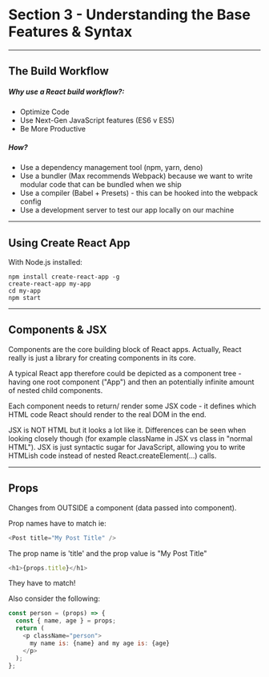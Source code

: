 # Section 3 - Understanding the Base Features & Syntax

---

## The Build Workflow

##### Why use a React build workflow?:

- Optimize Code
- Use Next-Gen JavaScript features (ES6 v ES5)
- Be More Productive

##### How?

- Use a dependency management tool (npm, yarn, deno)
- Use a bundler (Max recommends Webpack) because we want to write modular code that can be bundled when we ship
- Use a compiler (Babel + Presets) - this can be hooked into the webpack config
- Use a development server to test our app locally on our machine

---

## Using Create React App

With Node.js installed:

```console
npm install create-react-app -g
create-react-app my-app
cd my-app
npm start
```

---

## Components & JSX

Components are the core building block of React apps. Actually, React really is just a library for creating components in its core.

A typical React app therefore could be depicted as a component tree - having one root component ("App") and then an potentially infinite amount of nested child components.

Each component needs to return/ render some JSX code - it defines which HTML code React should render to the real DOM in the end.

JSX is NOT HTML but it looks a lot like it. Differences can be seen when looking closely though (for example className in JSX vs class in "normal HTML"). JSX is just syntactic sugar for JavaScript, allowing you to write HTMLish code instead of nested React.createElement(...) calls.

---

## Props

Changes from OUTSIDE a component (data passed into component).

Prop names have to match ie:

```javascript
<Post title="My Post Title" />
```

The prop name is 'title' and the prop value is "My Post Title"

```javascript
<h1>{props.title}</h1>
```

They have to match!

Also consider the following:

```javascript
const person = (props) => {
  const { name, age } = props;
  return (
    <p className="person">
      my name is: {name} and my age is: {age}
    </p>
  );
};
```
